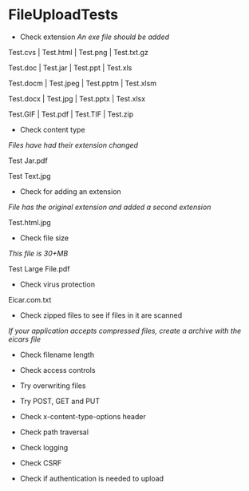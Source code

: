 # FileUploadTests

* Check extension
*An exe file should be added*

Test.cvs | Test.html | Test.png | Test.txt.gz

Test.doc | Test.jar | Test.ppt | Test.xls

Test.docm | Test.jpeg | Test.pptm | Test.xlsm

Test.docx | Test.jpg | Test.pptx | Test.xlsx

Test.GIF | Test.pdf | Test.TIF | Test.zip



* Check content type

*Files have had their extension changed*

Test Jar.pdf

Test Text.jpg



* Check for adding an extension

*File has the original extension and added a second extension*

Test.html.jpg



* Check file size

*This file is 30+MB*

Test Large File.pdf



* Check virus protection

Eicar.com.txt



* Check zipped files to see if files in it are scanned

*If your application accepts compressed files, create a archive with the eicars file*


* Check filename length



* Check access controls



* Try overwriting files



* Try POST, GET and PUT



* Check x-content-type-options header



* Check path traversal



* Check logging



* Check CSRF



* Check if authentication is needed to upload


